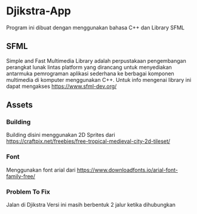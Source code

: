 # Djikstra-App
Program ini dibuat dengan menggunakan bahasa C++ dan Library SFML

## SFML
Simple and Fast Multimedia Library adalah perpustakaan pengembangan perangkat lunak lintas platform yang dirancang untuk menyediakan antarmuka pemrograman aplikasi sederhana ke berbagai komponen multimedia di komputer menggunakan C++. Untuk info mengenai library ini dapat mengakses https://www.sfml-dev.org/
## Assets

### Building
Building disini menggunakan 2D Sprites dari https://craftpix.net/freebies/free-tropical-medieval-city-2d-tileset/

### Font
Menggunakan font arial dari https://www.downloadfonts.io/arial-font-family-free/

### Problem To Fix
Jalan di Djikstra Versi ini masih berbentuk 2 jalur ketika dihubungkan
